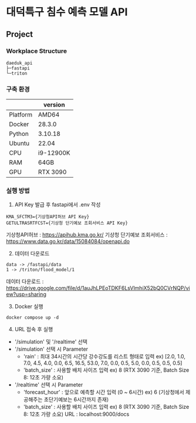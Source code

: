 # 대덕특구 침수 예측 모델 API
## Project
### Workplace Structure
```
daeduk_api
├─fastapi
└─triton
```
### 구축 환경
|                | version |
| ------------------------- | --------------- |
| Platform | AMD64 |
| Docker | 28.3.0 |
| Python | 3.10.18 |
| Ubuntu | 22.04 |
| CPU | i9-12900K |
| RAM | 64GB |
| GPU | RTX 3090 |

### 실행 방법
1. API Key 발급 후 fastapi에서 .env 작성
```
KMA_SFCTM3={기상청API허브 API Key}
GETULTRASRTFCST={기상청 단기예보 조회서비스 API Key}
```
기상청API허브 : https://apihub.kma.go.kr/
기상청 단기예보 조회서비스 : https://www.data.go.kr/data/15084084/openapi.do

2. 데이터 다운로드
```
data -> /fastapi/data
1 -> /triton/flood_model/1
```
데이터 다운로드 : https://drive.google.com/file/d/1auJhLPEoTDKF6LsVlmhiX52bQ0CVrNQP/view?usp=sharing

3. Docker 실행
```
docker compose up -d
```
 
4. URL 접속 후 실행
- '/simulation' 및 '/realtime' 선택
- '/simulation' 선택 시 Parameter
    - 'rain' : 최대 34시간의 시간당 강수강도를 리스트 형태로 입력
        ex) [2.0, 1.0, 7.0, 4.5, 4.0, 0.0, 6.5, 16.5, 53.0, 7.0, 0.0, 0.5, 5.0, 0.0, 0.5, 0.5, 0.5] 
    - 'batch_size' : 사용할 배치 사이즈 입력
        ex) 8 (RTX 3090 기준, Batch Size 8: 12초 가량 소요)
- '/realtime' 선택 시 Parameter
    - 'forecast_hour' : 앞으로 예측할 시간 입력 (0 ~ 6시간)
        ex) 6 (기상청에서 제공해주는 초단기예보는 6시간까지 존재)
    - 'batch_size' : 사용할 배치 사이즈 입력
        ex) 8 (RTX 3090 기준, Batch Size 8: 12초 가량 소요)
URL : localhost:9000/docs
